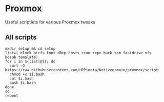 # Proxmox
Useful scriptlets for various Proxmox tweaks

## All scripts
```
mkdir setup && cd setup
list=( block btrfs font dhcp hosts cron repo back ksm fastdrive nfs nosub template)
for i in ${list[@]}; do
  curl -O https://raw.githubusercontent.com/HPPinata/Notizen/main/proxmox/scripts/$i.bash
  chmod +x $i.bash
  cat $i.bash
  bash $i.bash
done
cd ..
reboot
```
